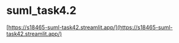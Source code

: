 # suml_task4.2

[https://s18465-suml-task42.streamlit.app/](https://s18465-suml-task42.streamlit.app/)
